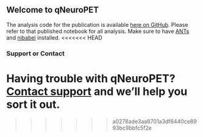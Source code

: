 ## Welcome to qNeuroPET

The analysis code for the publication is available [here on GitHub](http://nbviewer.jupyter.org/github/ieeg-portal/qneuroPET/blob/master/analysis/qPET%20Epilepsy%20-%20FINAL%20Tables%20and%20Figures.ipynb). Please refer to that published notebook for all analysis. Make sure to have [ANTs](http://stnava.github.io/ANTs/) and [nibabel](http://nipy.org/nipype/0.10.0/users/install.html) installed.
<<<<<<< HEAD


### Support or Contact

Having trouble with qNeuroPET? [Contact support](http://github.com/ieeg-portal) and we’ll help you sort it out.
=======
>>>>>>> a0278ade3aa6701a3df8440ce8993bc9bbfc5f2e
